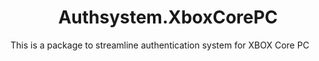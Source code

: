 <h1 align="center">Authsystem.XboxCorePC</h1><p align="center">

This is a  package to streamline authentication system for XBOX Core PC